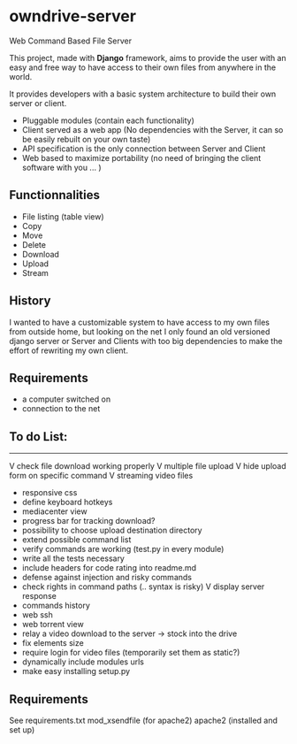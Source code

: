 # owndrive-server
Web Command Based File Server

This project, made with **Django** framework, aims to provide the user with an easy and free way to have access to their own files from anywhere in the world.

It provides developers with a basic system architecture to build their own server or client.
- Pluggable modules (contain each functionality)
- Client served as a web app (No dependencies with the Server, it can so be easily rebuilt on your own taste)
- API specification is the only connection between Server and Client
- Web based to maximize portability (no need of bringing the client software with you ... )

## Functionnalities

- File listing (table view)
- Copy
- Move
- Delete
- Download
- Upload
- Stream

## History

I wanted to have a customizable system to have access to my own files from outside home, but looking on the net I only found an old versioned django server or Server and Clients with too big dependencies to make the effort of rewriting my own client.

## Requirements

- a computer switched on
- connection to the net

## To do List:
------------------------------------------------------------
V check file download working properly
V multiple file upload
V hide upload form on specific command
V streaming video files
- responsive css
- define keyboard hotkeys
- mediacenter view
- progress bar for tracking download?
- possibility to choose upload destination directory
- extend possible command list
- verify commands are working (test.py in every module)
- write all the tests necessary
- include headers for code rating into readme.md
- defense against injection and risky commands
- check rights in command paths (.. syntax is risky)
V display server response
- commands history
- web ssh
- web torrent view
- relay a video download to the server -> stock into the drive
- fix elements size
- require login for video files (temporarily set them as static?)
- dynamically include modules urls
- make easy installing setup.py

## Requirements
See requirements.txt
mod_xsendfile (for apache2)
apache2 (installed and set up)
